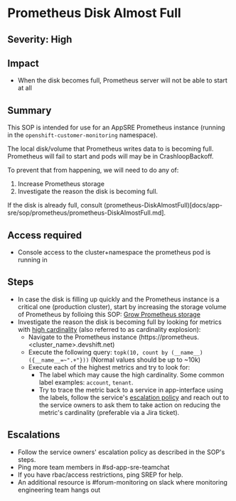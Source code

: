 # Prometheus Disk Almost Full

## Severity: High

## Impact

- When the disk becomes full, Prometheus server will not be able to start at all

## Summary

This SOP is intended for use for an AppSRE Prometheus instance (running in the `openshift-customer-monitoring` namespace).

The local disk/volume that Prometheus writes data to is becoming full. Prometheus will fail to start and pods will may be in CrashloopBackoff.

To prevent that from happening, we will need to do any of:
1. Increase Prometheus storage
1. Investigate the reason the disk is becoming full.

If the disk is already full, consult (prometheus-DiskAlmostFull)[docs/app-sre/sop/prometheus/prometheus-DiskAlmostFull.md].

## Access required

- Console access to the cluster+namespace the prometheus pod is running in

## Steps

- In case the disk is filling up quickly and the Prometheus instance is a critical one (production cluster), start by increasing the storage volume of Prometheus by folloing this SOP: [Grow Prometheus storage](docs/app-sre/sop/grow-prometheus-storage.md)
- Investigate the reason the disk is becoming full by looking for metrics with [high cardinality](https://www.robustperception.io/cardinality-is-key) (also referred to as cardinality explosion):
    - Navigate to the Prometheus instance (https://prometheus.<cluster_name>.devshift.net)
    - Execute the following query: `topk(10, count by (__name__)({__name__=~".+"}))` (Normal values should be up to ~10k)
    - Execute each of the highest metrics and try to look for:
        - The label which may cause the high cardinality. Some common label examples: `account`, `tenant`.
        - Try to trace the metric back to a service in app-interface using the labels, follow the service's [escalation policy](README.md#define-an-escalation-policy-for-a-service) and reach out to the service owners to ask them to take action on reducing the metric's cardinality (preferable via a Jira ticket).

## Escalations

- Follow the service owners' escalation policy as described in the SOP's steps.
- Ping more team members in #sd-app-sre-teamchat
- If you have rbac/access restrictions, ping SREP for help.
- An additional resource is #forum-monitoring on slack where monitoring engineering team hangs out
